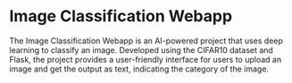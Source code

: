 # Image Classification Webapp
The Image Classification Webapp is an AI-powered project that uses deep learning to classify an image. Developed using the CIFAR10 dataset and Flask, the project provides a user-friendly interface for users to upload an image and get the output as text, indicating the category of the image.
